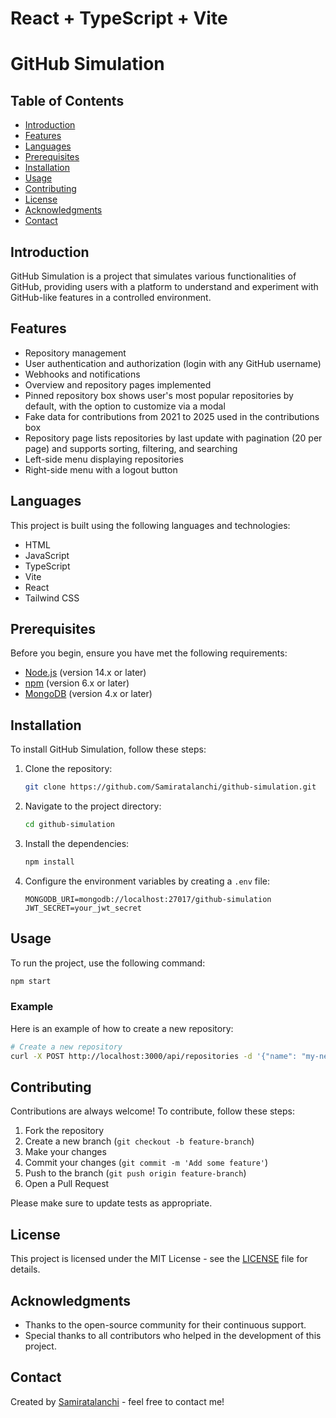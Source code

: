# React + TypeScript + Vite

# GitHub Simulation

## Table of Contents
- [Introduction](#introduction)
- [Features](#features)
- [Languages](#languages)
- [Prerequisites](#prerequisites)
- [Installation](#installation)
- [Usage](#usage)
- [Contributing](#contributing)
- [License](#license)
- [Acknowledgments](#acknowledgments)
- [Contact](#contact)

## Introduction
GitHub Simulation is a project that simulates various functionalities of GitHub, providing users with a platform to understand and experiment with GitHub-like features in a controlled environment.

## Features
- Repository management
- User authentication and authorization (login with any GitHub username)
- Webhooks and notifications
- Overview and repository pages implemented
- Pinned repository box shows user's most popular repositories by default, with the option to customize via a modal
- Fake data for contributions from 2021 to 2025 used in the contributions box
- Repository page lists repositories by last update with pagination (20 per page) and supports sorting, filtering, and searching
- Left-side menu displaying repositories
- Right-side menu with a logout button

## Languages
This project is built using the following languages and technologies:
- HTML
- JavaScript
- TypeScript
- Vite
- React
- Tailwind CSS

## Prerequisites
Before you begin, ensure you have met the following requirements:
- [Node.js](https://nodejs.org/) (version 14.x or later)
- [npm](https://www.npmjs.com/) (version 6.x or later)
- [MongoDB](https://www.mongodb.com/) (version 4.x or later)

## Installation
To install GitHub Simulation, follow these steps:

1. Clone the repository:
    ```bash
    git clone https://github.com/Samiratalanchi/github-simulation.git
    ```
2. Navigate to the project directory:
    ```bash
    cd github-simulation
    ```
3. Install the dependencies:
    ```bash
    npm install
    ```
4. Configure the environment variables by creating a `.env` file:
    ```env
    MONGODB_URI=mongodb://localhost:27017/github-simulation
    JWT_SECRET=your_jwt_secret
    ```

## Usage
To run the project, use the following command:
```bash
npm start
```

### Example
Here is an example of how to create a new repository:
```bash
# Create a new repository
curl -X POST http://localhost:3000/api/repositories -d '{"name": "my-new-repo"}' -H "Authorization: Bearer your_jwt_token"
```

## Contributing
Contributions are always welcome! To contribute, follow these steps:

1. Fork the repository
2. Create a new branch (`git checkout -b feature-branch`)
3. Make your changes
4. Commit your changes (`git commit -m 'Add some feature'`)
5. Push to the branch (`git push origin feature-branch`)
6. Open a Pull Request

Please make sure to update tests as appropriate.

## License
This project is licensed under the MIT License - see the [LICENSE](LICENSE) file for details.

## Acknowledgments
- Thanks to the open-source community for their continuous support.
- Special thanks to all contributors who helped in the development of this project.

## Contact
Created by [Samiratalanchi](https://github.com/Samiratalanchi) - feel free to contact me!
